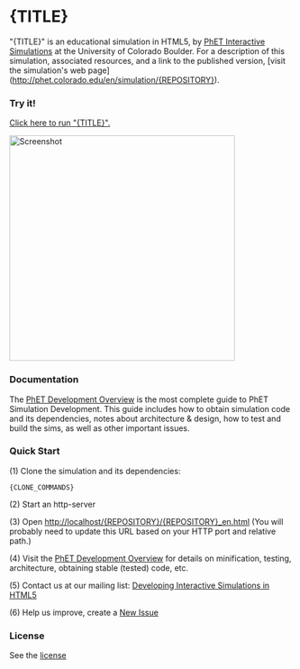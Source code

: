 {TITLE}
=============
"{TITLE}" is an educational simulation in HTML5, by [PhET Interactive Simulations](http://phet.colorado.edu/) at the University of Colorado Boulder.
For a description of this simulation, associated resources, and a link to the published version,
[visit the simulation's web page] (http://phet.colorado.edu/en/simulation/{REPOSITORY}).

### Try it!

[Click here to run "{TITLE}".](http://phet.colorado.edu/sims/html/{REPOSITORY}/latest/{REPOSITORY}_en.html)

<a href="http://phet.colorado.edu/sims/html/{REPOSITORY}/latest/{REPOSITORY}_en.html">
<img src="https://raw.githubusercontent.com/phetsims/{REPOSITORY}/master/assets/{REPOSITORY}-screenshot.png" alt="Screenshot" style="width: 400px;"/>
</a>

### Documentation
The [PhET Development Overview](http://bit.ly/phet-development-overview) is the most complete guide to PhET Simulation Development.
This guide includes how to obtain simulation code and its dependencies, notes about architecture & design, how to test and build
the sims, as well as other important issues.

### Quick Start
(1) Clone the simulation and its dependencies:
```
{CLONE_COMMANDS}
```
(2) Start an http-server

(3) Open [http://localhost/{REPOSITORY}/{REPOSITORY}_en.html](http://localhost/{REPOSITORY}/{REPOSITORY}_en.html) (You will probably need to update this URL based on your HTTP port and relative path.)

(4) Visit the [PhET Development Overview](http://bit.ly/phet-development-overview) for details on minification, testing, architecture, obtaining stable (tested) code, etc.

(5) Contact us at our mailing list: [Developing Interactive Simulations in HTML5](http://groups.google.com/forum/#!forum/developing-interactive-simulations-in-html5)

(6) Help us improve, create a [New Issue](http://github.com/phetsims/{REPOSITORY}/issues/new)

### License
See the [license](LICENSE)
